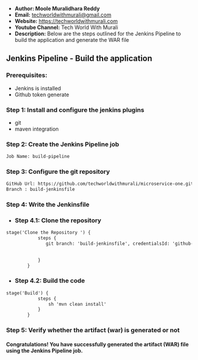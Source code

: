 + <b>Author: Moole Muralidhara Reddy</b></br>
+ <b>Email:</b> techworldwithmurali@gmail.com</br>
+ <b>Website:</b> https://techworldwithmurali.com </br>
+ <b>Youtube Channel:</b> Tech World With Murali</br>
+ <b>Description:</b> Below are the steps outlined for the Jenkins Pipeline to build the application and generate the WAR file</br>

## Jenkins Pipeline - Build the application

### Prerequisites:
  + Jenkins is installed
  + Github token generate

### Step 1: Install and configure the jenkins plugins
  + git
  + maven integration
  
### Step 2: Create the Jenkins Pipeline job
```xml
Job Name: build-pipeline
```
### Step 3: Configure the git repository
```xml
GitHub Url: https://github.com/techworldwithmurali/microservice-one.git
Branch : build-jenkinsfile
```
### Step 4: Write the Jenkinsfile
  + ### Step 4.1: Clone the repository 
```xml
stage('Clone the Repository ') {
            steps {
               git branch: 'build-jenkinsfile', credentialsId: 'github-credentials', url: 'https://github.com/techworldwithmurali/microservice-one.git'
               
               
            }
        }
```
  + ### Step 4.2: Build the code
```xml
stage('Build') {
            steps {
                sh 'mvn clean install'
            }
        }
```

### Step 5: Verify whether the artifact (war) is generated or not

#### Congratulations! You have successfully generated the artifact (WAR) file using the Jenkins Pipeline job.

